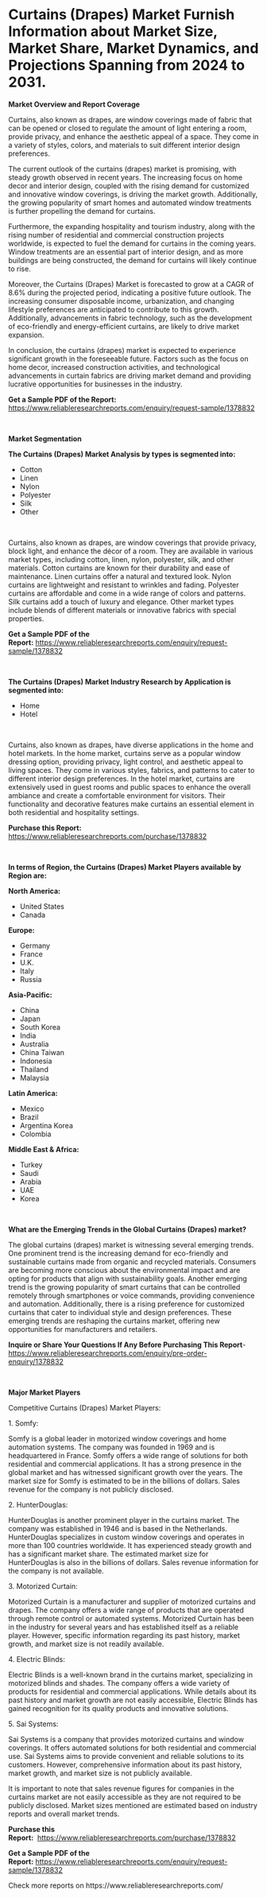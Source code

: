 <p><h1>Curtains (Drapes) Market Furnish Information about Market Size, Market Share, Market Dynamics, and Projections Spanning from 2024 to 2031.</h1></p><p><strong>Market Overview and Report Coverage</strong></p>
<p><p>Curtains, also known as drapes, are window coverings made of fabric that can be opened or closed to regulate the amount of light entering a room, provide privacy, and enhance the aesthetic appeal of a space. They come in a variety of styles, colors, and materials to suit different interior design preferences.</p><p>The current outlook of the curtains (drapes) market is promising, with steady growth observed in recent years. The increasing focus on home decor and interior design, coupled with the rising demand for customized and innovative window coverings, is driving the market growth. Additionally, the growing popularity of smart homes and automated window treatments is further propelling the demand for curtains.</p><p>Furthermore, the expanding hospitality and tourism industry, along with the rising number of residential and commercial construction projects worldwide, is expected to fuel the demand for curtains in the coming years. Window treatments are an essential part of interior design, and as more buildings are being constructed, the demand for curtains will likely continue to rise.</p><p>Moreover, the Curtains (Drapes) Market is forecasted to grow at a CAGR of 8.6% during the projected period, indicating a positive future outlook. The increasing consumer disposable income, urbanization, and changing lifestyle preferences are anticipated to contribute to this growth. Additionally, advancements in fabric technology, such as the development of eco-friendly and energy-efficient curtains, are likely to drive market expansion.</p><p>In conclusion, the curtains (drapes) market is expected to experience significant growth in the foreseeable future. Factors such as the focus on home decor, increased construction activities, and technological advancements in curtain fabrics are driving market demand and providing lucrative opportunities for businesses in the industry.</p></p>
<p><strong>Get a Sample PDF of the Report:</strong> <a href="https://www.reliableresearchreports.com/enquiry/request-sample/1378832">https://www.reliableresearchreports.com/enquiry/request-sample/1378832</a></p>
<p>&nbsp;</p>
<p><strong>Market Segmentation</strong></p>
<p><strong>The Curtains (Drapes) Market Analysis by types is segmented into:</strong></p>
<p><ul><li>Cotton</li><li>Linen</li><li>Nylon</li><li>Polyester</li><li>Silk</li><li>Other</li></ul></p>
<p>&nbsp;</p>
<p><p>Curtains, also known as drapes, are window coverings that provide privacy, block light, and enhance the décor of a room. They are available in various market types, including cotton, linen, nylon, polyester, silk, and other materials. Cotton curtains are known for their durability and ease of maintenance. Linen curtains offer a natural and textured look. Nylon curtains are lightweight and resistant to wrinkles and fading. Polyester curtains are affordable and come in a wide range of colors and patterns. Silk curtains add a touch of luxury and elegance. Other market types include blends of different materials or innovative fabrics with special properties.</p></p>
<p><strong>Get a Sample PDF of the Report:</strong>&nbsp;<a href="https://www.reliableresearchreports.com/enquiry/request-sample/1378832">https://www.reliableresearchreports.com/enquiry/request-sample/1378832</a></p>
<p>&nbsp;</p>
<p><strong>The Curtains (Drapes) Market Industry Research by Application is segmented into:</strong></p>
<p><ul><li>Home</li><li>Hotel</li></ul></p>
<p>&nbsp;</p>
<p><p>Curtains, also known as drapes, have diverse applications in the home and hotel markets. In the home market, curtains serve as a popular window dressing option, providing privacy, light control, and aesthetic appeal to living spaces. They come in various styles, fabrics, and patterns to cater to different interior design preferences. In the hotel market, curtains are extensively used in guest rooms and public spaces to enhance the overall ambiance and create a comfortable environment for visitors. Their functionality and decorative features make curtains an essential element in both residential and hospitality settings.</p></p>
<p><strong>Purchase this Report:</strong>&nbsp; <a href="https://www.reliableresearchreports.com/purchase/1378832">https://www.reliableresearchreports.com/purchase/1378832</a></p>
<p>&nbsp;</p>
<p><strong>In terms of Region, the Curtains (Drapes) Market Players available by Region are:</strong></p>
<p>
    <p> <strong> North America: </strong>
        <ul>
            <li>United States</li>
            <li>Canada</li>
        </ul>
        </p> 
    <p> <strong> Europe: </strong>
        <ul>
            <li>Germany</li>
            <li>France</li>
            <li>U.K.</li>
            <li>Italy</li>
            <li>Russia</li>
        </ul>
        </p> 
    <p> <strong> Asia-Pacific: </strong>
        <ul>
            <li>China</li>
            <li>Japan</li>
            <li>South Korea</li>
            <li>India</li>
            <li>Australia</li>
            <li>China Taiwan</li>
            <li>Indonesia</li>
            <li>Thailand</li>
            <li>Malaysia</li>
        </ul>
        </p> 
    <p> <strong> Latin America: </strong>
        <ul>
            <li>Mexico</li>
            <li>Brazil</li>
            <li>Argentina Korea</li>
            <li>Colombia</li>
        </ul>
        </p> 
    <p> <strong> Middle East & Africa: </strong>
        <ul>
            <li>Turkey</li>
            <li>Saudi</li>
            <li>Arabia</li>
            <li>UAE</li>
            <li>Korea</li>
        </ul>
    </p>
    </p>
<p>&nbsp;</p>
<p><strong>What are the Emerging Trends in the Global Curtains (Drapes) market?</strong></p>
<p><p>The global curtains (drapes) market is witnessing several emerging trends. One prominent trend is the increasing demand for eco-friendly and sustainable curtains made from organic and recycled materials. Consumers are becoming more conscious about the environmental impact and are opting for products that align with sustainability goals. Another emerging trend is the growing popularity of smart curtains that can be controlled remotely through smartphones or voice commands, providing convenience and automation. Additionally, there is a rising preference for customized curtains that cater to individual style and design preferences. These emerging trends are reshaping the curtains market, offering new opportunities for manufacturers and retailers.</p></p>
<p><strong>Inquire or Share Your Questions If Any Before Purchasing This Report</strong>- <a href="https://www.reliableresearchreports.com/enquiry/pre-order-enquiry/1378832">https://www.reliableresearchreports.com/enquiry/pre-order-enquiry/1378832</a></p>
<p>&nbsp;</p>
<p><strong>Major Market Players</strong></p>
<p><p>Competitive Curtains (Drapes) Market Players:</p><p>1. Somfy:</p><p>Somfy is a global leader in motorized window coverings and home automation systems. The company was founded in 1969 and is headquartered in France. Somfy offers a wide range of solutions for both residential and commercial applications. It has a strong presence in the global market and has witnessed significant growth over the years. The market size for Somfy is estimated to be in the billions of dollars. Sales revenue for the company is not publicly disclosed.</p><p>2. HunterDouglas:</p><p>HunterDouglas is another prominent player in the curtains market. The company was established in 1946 and is based in the Netherlands. HunterDouglas specializes in custom window coverings and operates in more than 100 countries worldwide. It has experienced steady growth and has a significant market share. The estimated market size for HunterDouglas is also in the billions of dollars. Sales revenue information for the company is not available.</p><p>3. Motorized Curtain:</p><p>Motorized Curtain is a manufacturer and supplier of motorized curtains and drapes. The company offers a wide range of products that are operated through remote control or automated systems. Motorized Curtain has been in the industry for several years and has established itself as a reliable player. However, specific information regarding its past history, market growth, and market size is not readily available.</p><p>4. Electric Blinds:</p><p>Electric Blinds is a well-known brand in the curtains market, specializing in motorized blinds and shades. The company offers a wide variety of products for residential and commercial applications. While details about its past history and market growth are not easily accessible, Electric Blinds has gained recognition for its quality products and innovative solutions.</p><p>5. Sai Systems:</p><p>Sai Systems is a company that provides motorized curtains and window coverings. It offers automated solutions for both residential and commercial use. Sai Systems aims to provide convenient and reliable solutions to its customers. However, comprehensive information about its past history, market growth, and market size is not publicly available.</p><p>It is important to note that sales revenue figures for companies in the curtains market are not easily accessible as they are not required to be publicly disclosed. Market sizes mentioned are estimated based on industry reports and overall market trends.</p></p>
<p><strong>Purchase this Report:</strong>&nbsp;&nbsp;<a href="https://www.reliableresearchreports.com/purchase/1378832">https://www.reliableresearchreports.com/purchase/1378832</a></p>
<p></p>
<p><strong>Get a Sample PDF of the Report:</strong>&nbsp;<a href="https://www.reliableresearchreports.com/enquiry/request-sample/1378832">https://www.reliableresearchreports.com/enquiry/request-sample/1378832</a></p>
<p>Check more reports on https://www.reliableresearchreports.com/</p>